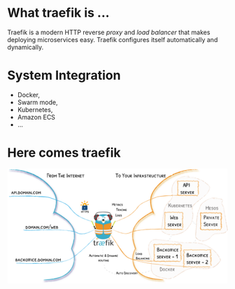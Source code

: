 # What traefik is ...

Traefik is a modern HTTP reverse *proxy* and *load balancer* that makes deploying microservices easy. 
Traefik configures itself automatically and dynamically.

# System Integration
* Docker, 
* Swarm mode, 
* Kubernetes, 
* Amazon ECS
* ... 

# Here comes traefik
<img src="./img/traefik-architecture.png">